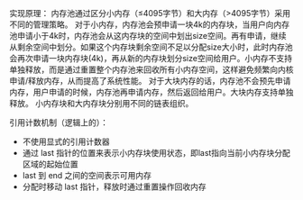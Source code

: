 
实现原理：
内存池通过区分小内存（≤4095字节）和大内存（>4095字节）采用不同的管理策略。
对于小内存，内存池会预申请一块4k的内存块，当用户向内存池申请小于4k时，内存池会从这内存块的空间中划出size空间。再有申请，继续从剩余空间中划分。如果这个内存块剩余空间不足以分配size大小时，此时内存池会再次申请一块内存块(4k)，再从新的内存块划分size空间给用户。小内存不支持单独释放，而是通过重置整个内存池来回收所有小内存空间，这样避免频繁向内核申请/释放内存，从而提高了系统性能。
对于大块内存的话，内存池不会预先申请内存，用户申请的时候，内存池再申请内存，然后返回给用户。大块内存支持单独释放。 
小内存块和大内存块分别用不同的链表组织。

引用计数机制（逻辑上的）：
- 不使用显式的引用计数器
- 通过 last 指针的位置来表示小内存块使用状态，即last指向当前小内存块分配区域的起始位置
- last 到 end 之间的空间表示可用内存
- 分配时移动 last 指针，释放时通过重置操作回收内存
